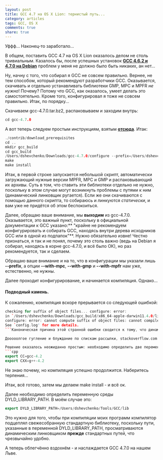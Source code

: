 ```yaml
---
layout: post
title: GCC 4.7 на OS X Lion: тернистый путь...
category: articles
tags: GCC, OS X
comments: true
share: true
---
```

Уффф... Наконец-то заработало...

В общем, поставить GCC 4.7 на OS X Lion оказалось делом не столь тривиальным. Казалось бы, после успешных установок **<a href="http://dshevchenko.biz/ru/content/gcc-%D0%B4%D0%B2%D0%B0-%D0%BA%D0%BE%D0%BC%D0%BF%D0%B8%D0%BB%D1%8F%D1%82%D0%BE%D1%80%D0%B0-%D0%B2%D0%BC%D0%B5%D1%81%D1%82%D0%B5">GCC 4.6.2 и 4.7.0 на Debian</a>** проблем у меня не должно было быть никаких, ан нет...

Ну, начну с того, что собирал я GCC не совсем правильно. Вернее, не тем способом, который рекомендуют разработчики GCC. Оказывается, скачивать и отдельно устанавливать библиотеки GMP, MPC и MPFR *не нужно*! Почему? Потому что GCC, как оказалось, умеет делать это самостоятельно. Кроме того, конфигурировал я тоже не совсем правильно. Итак, по порядку...

Скачиваем gcc-4.7.0.tar.bz2, распаковываем и заходим внутрь:
```cpp
cd gcc-4.7.0
```
А вот теперь следуем простым инструкциям, взятым **<a href="http://gcc.gnu.org/wiki/InstallingGCC">отсюда</a>**. Итак:
```cpp
./contrib/download_prerequisites
cd ..
mkdir gcc_build
cd gcc_build
/Users/dshevchenko/Downloads/gcc-4.7.0/configure --prefix=/Users/dshevchenko/Tools/GCC 
make
make install
```
Итак, в первой строке запускается небольшой скрипт, автоматически загружающий нужные версии MPFR, MPC и GMP и распаковывающий их архивы. Суть в том, что ставить эти библиотеки отдельно не нужно, поскольку в этом случае могут возникнуть проблемы с путями к ним (динамический линковщик ругается). Если же они скачиваются с помощью данного скрипта, то собираюсь и линкуются *статически*, и вам уже не придётся об этом беспокоиться.

Далее, обращаю ваше внимание, мы **выходим** из gcc-4.7.0. Оказывается, это важный пункт, поскольку в официальной документации к GCC указано:** "крайне не рекомендуем конфигурировать и собирать GCC, находясь внутри дерева исходников GCC или в одной из подпапок"**. Нужно обязательно извне! Честно признаться, я так и не понял, почему это столь важно (ведь на Debian я собирал, находясь в корне gcc-4.7.0, и всё было ОК), но раз рекомендуется, так и сделаем.

Обращаю ваше внимание и на то, что в конфигурации мы указали лишь **--prefix**, а опции **--with-mpc**, **--with-gmp** и **--with-mpfr** нам уже, естественно, не нужны.

Далее проходит конфигурирование, и начинается компиляция. Однако...

<h4>Подводный камень.</h4>

К сожалению, компиляция вскоре прерывается со следующей ошибкой:
```cpp
checking for suffix of object files... configure: error: 
in `/Users/dshevchenko/Downloads/gcc_build/x86_64-apple-darwin11.4.0/libgcc':
configure: error: cannot compute suffix of object files: cannot compile
See `config.log' for more details.
```Каноническая причина этой странной ошибки сводится к тому, что динамический линковщик не видит те самые служебные библиотеки GMP, MPC и/или MPFR. Но ведь мы собрали их статически, следовательно, причина в другом.

Дооооолгое гугление и блуждание по спискам рассылки, stackoverflow.com и различным форумам натолкнули меня на **<a href="http://comments.gmane.org/gmane.comp.gcc.bugs/327499">эту</a>** страницу, а потом - на **<a href="http://llvm.org/bugs/show_bug.cgi?id=9571">эту</a>**. В общем, там имеет место один баг в Apple-вском llvm-gcc-4.2.1, и многие спотыкались об него.

Решение оказалось неожиданно простым: необходимо определить две переменны среды:
```cpp
export CC=gcc-4.2
export CXX=g++-4.2
```
Не знаю почему, но компиляция успешно продолжится. Наберитесь терпения...

Итак, всё готово, затем мы делаем make install - и всё ок.

Далее необходимо определить переменную среды DYLD_LIBRARY_PATH. В моём случае это:
```cpp
export DYLD_LIBRARY_PATH=/Users/dshevchenko/Tools/GCC/lib
```
Это нужно для того, чтобы при компиляции моих программ компилятор подцеплял свежесобранную стандартную библиотеку, поскольку пути, указанные в переменной DYLD_LIBRARY_PATH, просматриваются динамическим линковщиком **прежде** стандартных путей, что чрезвычайно удобно.

А теперь облегчённо вздохнём - и наслаждается GCC 4.7.0 на нашем Льве.
